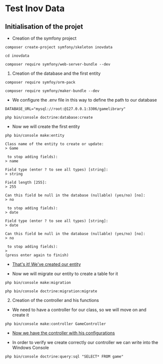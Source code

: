 # Test Inov Data

## Initialisation of the projet

- Creation of the symfony project

```
composer create-project symfony/skeleton inovdata

cd inovdata

composer require symfony/web-server-bundle --dev

```
1. Creation of the database and the first entity

```
composer require symfoy/orm-pack

composer require symfony/maker-bundle --dev

```

- We configure the .env file in this way to define the path to our database

```
DATABASE_URL="mysql://root:@127.0.0.1:3306/gamelibrary"

php bin/console doctrine:database:create

```

- Now we will create the first entity

```
php bin/console make:entity

Class name of the entity to create or update:
> Game

 to stop adding fields):
> name

Field type (enter ? to see all types) [string]:
> string

Field length [255]:
> 255

Can this field be null in the database (nullable) (yes/no) [no]:
> no

 to stop adding fields):
> date

Field type (enter ? to see all types) [string]:
> date

Can this field be null in the database (nullable) (yes/no) [no]:
> no

 to stop adding fields):
>
(press enter again to finish)

```

- [That's it! We've created our entity](https://github.com/yuckon/inov_data/blob/master/src/Entity/Game.php)

- Now we will migrate our entity to create a table for it

```
php bin/console make:migration

php bin/console doctrine:migration:migrate

```

2. Creation of the controller and his functions

- We need to have a controller for our class, so we will move on and create it

```
php bin/console make:controller GameController

```

- [Now we have the controller with his configurations](https://github.com/yuckon/inov_data/blob/master/src/Controller/GameController.php)

- In order to verify we create correctly our controller we can write into the Windows Console

```
php bin/console doctrine:query:sql "SELECT* FROM game"

```
